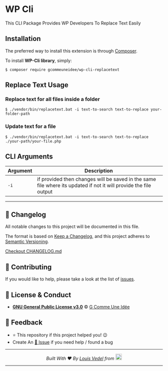 # WP Cli 
This CLI Package Provides WP Developers To Replace Text Easily

## Installation
The preferred way to install this extension is through [Composer](http://getcomposer.org/download/).

To install **WP-Cli library**, simply:

    $ composer require gcommeuneidee/wp-cli-replacetext
    
## Replace Text Usage

### Replace text for all files inside a folder
```
$ ./vendor/bin/replacetext.bat -i text-to-search text-to-replace your-folder-path
```

### Update text for a file
```
$ ./vendor/bin/replacetext.bat -i text-to-search text-to-replace ./your-path/your-file.php
```

## CLI Arguments
| Argument | Description |
| -------- | ----------- |
| `-i` | if provided then changes will be saved in the same file where its updated if not it will provide the file output | 

---


<!-- START common-footer.mustache  -->
## 📝 Changelog
All notable changes to this project will be documented in this file.

The format is based on [Keep a Changelog](https://keepachangelog.com/en/1.0.0/),
and this project adheres to [Semantic Versioning](https://semver.org/spec/v2.0.0.html).

[Checkout CHANGELOG.md](https://github.com/gcommeuneidee/wp-cli-replacetext/blob/main/CHANGELOG.md)


## 🤝 Contributing
If you would like to help, please take a look at the list of [issues](https://github.com/gcommeuneidee/wp-cli-replacetext/issues/).


## 📜  License & Conduct
- [**GNU General Public License v3.0**](https://github.com/gcommeuneidee/wp-cli-replacetext/blob/main/LICENSE) © [G Comme Une Idée](https://www.gcommeuneidee.com)


## 📣 Feedback
- ⭐ This repository if this project helped you! :wink:
- Create An [🔧 Issue](https://github.com/gcommeuneidee/wp-cli-replacetext/issues/) if you need help / found a bug

---

<p align="center">
<i>Built With ♥ By <a href="https://twitter.com/relisiuol"  target="_blank" rel="noopener noreferrer">Louis Vedel</a> from <img src="https://upload.wikimedia.org/wikipedia/en/thumb/c/c3/Flag_of_France.svg/250px-Flag_of_France.svg.png" width="20px"/></i><br/>
</p>

---
